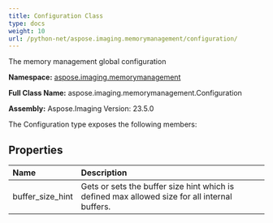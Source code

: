 ```yaml
---
title: Configuration Class
type: docs
weight: 10
url: /python-net/aspose.imaging.memorymanagement/configuration/
---
```


The memory management global configuration

**Namespace:** [aspose.imaging.memorymanagement](/imaging/python-net/aspose.imaging.memorymanagement/)

**Full Class Name:** aspose.imaging.memorymanagement.Configuration

**Assembly:**  Aspose.Imaging Version: 23.5.0

The Configuration type exposes the following members:
## **Properties**
|**Name**|**Description**|
| :- | :- |
|buffer_size_hint|Gets or sets the buffer size hint which is defined max allowed size for all internal buffers.|
